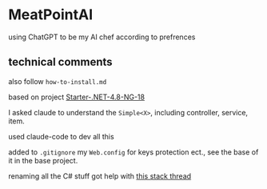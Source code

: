 # MeatPointAI

using ChatGPT to be my AI chef according to prefrences




## technical comments

also follow `how-to-install.md`

based on project [Starter-.NET-4.8-NG-18](https://github.com/bresleveloper/Starter-.NET-4.8-NG-18/)

I asked claude to understand the `Simple<X>`, including controller, service, item.

used claude-code to dev all this

added to `.gitignore` my `Web.config` for keys protection ect., see the base of it in the base project.


renaming all the C# stuff got help with [this stack thread](https://stackoverflow.com/questions/2043618/proper-way-to-rename-solution-and-directories-in-visual-studio)


